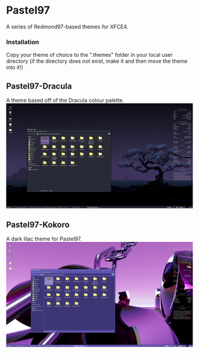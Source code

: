 # Pastel97
A series of Redmond97-based themes for XFCE4.  
### Installation
Copy your theme of choice to the ".themes" folder in your local user directory (if the directory does not exist, make it and then move the theme into it!)

## Pastel97-Dracula
A theme based off of the Dracula colour palette.
![Dracula](/images/dracula1.png)

## Pastel97-Kokoro
A dark lilac theme for Pastel97. 
![Dracula](/images/kokoro1.png)
